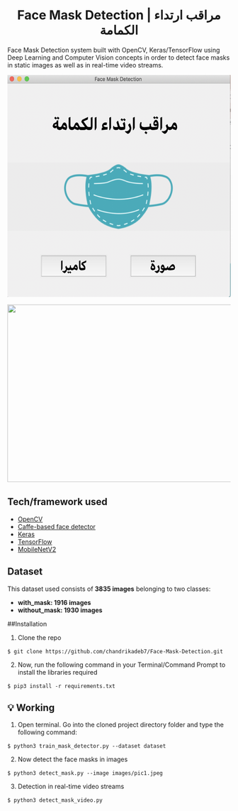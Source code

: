 <h1 align="center">Face Mask Detection | مراقب ارتداء الكمامة</h1>

Face Mask Detection system built with OpenCV, Keras/TensorFlow using Deep Learning and Computer Vision concepts in order to detect face masks in static images as well as in real-time video streams.


<p align="center"><img src="https://github.com/mmehmadi94/Internship-with-Smart-methods/blob/master/FaceMaskDetecton/images/mainUI.png" width="600" height="500"></p>
<p align="center"><img src="https://github.com/mmehmadi94/Internship-with-Smart-methods/blob/master/FaceMaskDetecton/images/resultImage.jpeg" width="700" height="400"></p>


## Tech/framework used

- [OpenCV](https://opencv.org/)
- [Caffe-based face detector](https://caffe.berkeleyvision.org/)
- [Keras](https://keras.io/)
- [TensorFlow](https://www.tensorflow.org/)
- [MobileNetV2](https://arxiv.org/abs/1801.04381)


## Dataset

This dataset used consists of __3835 images__ belonging to two classes:
*	__with_mask: 1916 images__
*	__without_mask: 1930 images__

##Installation
1. Clone the repo
```
$ git clone https://github.com/chandrikadeb7/Face-Mask-Detection.git
```

2. Now, run the following command in your Terminal/Command Prompt to install the libraries required
```
$ pip3 install -r requirements.txt
```

## :bulb: Working

1. Open terminal. Go into the cloned project directory folder and type the following command:
```
$ python3 train_mask_detector.py --dataset dataset
```

2. Now detect the face masks in images
```
$ python3 detect_mask.py --image images/pic1.jpeg
```

3. Detection in real-time video streams
```
$ python3 detect_mask_video.py
```
